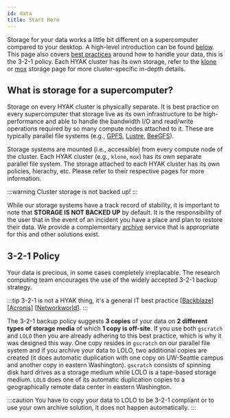 ```yaml
---
id: data
title: Start Here
---
```


Storage for your data works a little bit different on a supercomputer compared to your desktop. A high-level introduction can be found [below](#what-is-storage-for-a-supercomputer). This page also covers [best practices](#3-2-1-policy) around how to handle your data, this is the 3-2-1 policy. Each HYAK cluster has its own storage, refer to the [klone](klone) or [mox](mox) storage page for more cluster-specific in-depth details.

## What is storage for a supercomputer?

Storage on every HYAK cluster is physically separate. It is best practice on every supercomputer that storage live as its own infrastructure to be high-performance and able to handle the bandwidth I/O and read/write operations required by so many compute nodes attached to it. These are typically parallel file systems (e.g., [GPFS](https://en.wikipedia.org/wiki/GPFS), [Lustre](https://en.wikipedia.org/wiki/Lustre_(file_system)), [BeeGFS](https://en.wikipedia.org/wiki/BeeGFS)).

Storage systems are mounted (i.e., accessible) from every compute node of the cluster. Each HYAK cluster (e.g., `klone`, `mox`) has its own separate parallel file system. The storage attached to each HYAK cluster has its own policies, hierachy, etc. Please refer to their respective pages for more information. 

:::warning
Cluster storage is not backed up!
:::

While our storage systems have a track record of stability, it is important to note that **STORAGE IS NOT BACKED UP** by default. It is the responsibility of the user that in the event of an incident you have a place and plan to restore their data. We provide a complementary [archive](archive) service that is appropriate for this and other solutions exist.

## 3-2-1 Policy

Your data is precious, in some cases completely irreplacable. The research computing team encourages the use of the widely accepted 3-2-1 backup strategy.

:::tip
3-2-1 is not a HYAK thing, it's a general IT best practice [[Backblaze](https://www.backblaze.com/blog/the-3-2-1-backup-strategy/)] [[Acronis](https://www.acronis.com/en-us/articles/backup-rule/)] [[Networkworld](https://www.networkworld.com/article/3527303/for-secure-data-backup-here-s-how-to-do-the-3-2-1-rule-right.html)].
:::

The 3-2-1 backup policy suggests **3 copies** of your data on **2 different types of storage media** of which **1 copy is off-site**. If you use both `gscratch` and `LOLO` then you are already adhering to this best practice, which is why it was designed this way. One copy resides in `gscratch` on our parallel file system and if you archive your data to LOLO, two additional copies are created (it does automatic duplication with one copy on UW-Seattle campus and another copy in eastern Washington). `gscratch` consists of spinning disk hard drives as a storage medium while LOLO is a tape-based storage medium. `LOLO` does one of its automatic duplication copies to a  geographically remote data center in eastern Washington.

:::caution
You have to copy your data to LOLO to be 3-2-1 compliant or to use your own archive solution, it does not happen automatically.
:::
